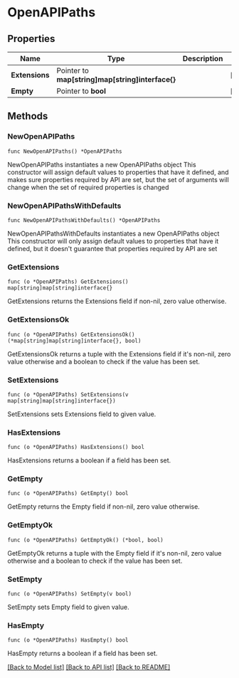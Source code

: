 # OpenAPIPaths

## Properties

Name | Type | Description | Notes
------------ | ------------- | ------------- | -------------
**Extensions** | Pointer to **map[string]map[string]interface{}** |  | [optional] 
**Empty** | Pointer to **bool** |  | [optional] 

## Methods

### NewOpenAPIPaths

`func NewOpenAPIPaths() *OpenAPIPaths`

NewOpenAPIPaths instantiates a new OpenAPIPaths object
This constructor will assign default values to properties that have it defined,
and makes sure properties required by API are set, but the set of arguments
will change when the set of required properties is changed

### NewOpenAPIPathsWithDefaults

`func NewOpenAPIPathsWithDefaults() *OpenAPIPaths`

NewOpenAPIPathsWithDefaults instantiates a new OpenAPIPaths object
This constructor will only assign default values to properties that have it defined,
but it doesn't guarantee that properties required by API are set

### GetExtensions

`func (o *OpenAPIPaths) GetExtensions() map[string]map[string]interface{}`

GetExtensions returns the Extensions field if non-nil, zero value otherwise.

### GetExtensionsOk

`func (o *OpenAPIPaths) GetExtensionsOk() (*map[string]map[string]interface{}, bool)`

GetExtensionsOk returns a tuple with the Extensions field if it's non-nil, zero value otherwise
and a boolean to check if the value has been set.

### SetExtensions

`func (o *OpenAPIPaths) SetExtensions(v map[string]map[string]interface{})`

SetExtensions sets Extensions field to given value.

### HasExtensions

`func (o *OpenAPIPaths) HasExtensions() bool`

HasExtensions returns a boolean if a field has been set.

### GetEmpty

`func (o *OpenAPIPaths) GetEmpty() bool`

GetEmpty returns the Empty field if non-nil, zero value otherwise.

### GetEmptyOk

`func (o *OpenAPIPaths) GetEmptyOk() (*bool, bool)`

GetEmptyOk returns a tuple with the Empty field if it's non-nil, zero value otherwise
and a boolean to check if the value has been set.

### SetEmpty

`func (o *OpenAPIPaths) SetEmpty(v bool)`

SetEmpty sets Empty field to given value.

### HasEmpty

`func (o *OpenAPIPaths) HasEmpty() bool`

HasEmpty returns a boolean if a field has been set.


[[Back to Model list]](../README.md#documentation-for-models) [[Back to API list]](../README.md#documentation-for-api-endpoints) [[Back to README]](../README.md)


